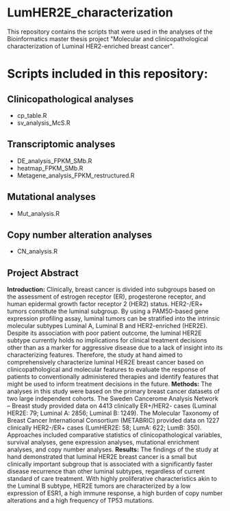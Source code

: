 # LumHER2E_characterization
This repository contains the scripts that were used in the analyses of the Bioinformatics master thesis project "Molecular and clinicopathological characterization of Luminal HER2-enriched breast cancer".

# Scripts included in this repository:
## Clinicopathological analyses
* cp_table.R
* sv_analysis_McS.R
## Transcriptomic analyses
* DE_analysis_FPKM_SMb.R
* heatmap_FPKM_SMb.R
* Metagene_analysis_FPKM_restructured.R
## Mutational analyses
* Mut_analysis.R
## Copy number alteration analyses
* CN_analysis.R

## Project Abstract
**Introduction:** Clinically, breast cancer is divided into subgroups based on the assessment of estrogen receptor (ER), progesterone receptor, and human epidermal growth factor receptor 2 (HER2) status. HER2-/ER+ tumors constitute the luminal subgroup. By using a PAM50-based gene expression profiling assay, luminal tumors can be stratified into the intrinsic molecular subtypes Luminal A, Luminal B and HER2-enriched (HER2E). Despite its association with poor patient outcome, the luminal HER2E subtype currently holds no implications for clinical treatment decisions other than as a marker for aggressive disease due to a lack of insight into its characterizing features. Therefore, the study at hand aimed to comprehensively characterize luminal HER2E breast cancer based on clinicopathological and molecular features to evaluate the response of patients to conventionally administered therapies and identify features that might be used to inform treatment decisions in the future. 
**Methods:** The analyses in this study were based on the primary breast cancer datasets of two large independent cohorts. The Sweden Cancerome Analysis Network – Breast study provided data on 4413 clinically ER+/HER2- cases (Luminal HER2E: 79; Luminal A: 2856; Luminal B: 1249). The Molecular Taxonomy of Breast Cancer International Consortium (METABRIC) provided data on 1227 clinically HER2-/ER+ cases (LumHER2E: 58; LumA: 622; LumB: 350). Approaches included comparative statistics of clinicopathological variables, survival analyses, gene expression analyses, mutational enrichment analyses, and copy number analyses.
**Results:** The findings of the study at hand demonstrated that luminal HER2E breast cancer is a small but clinically important subgroup that is associated with a significantly faster disease recurrence than other luminal subtypes, regardless of current standard of care treatment. With highly proliferative characteristics akin to the Luminal B subtype, HER2E tumors are characterized by a low expression of ESR1, a high immune response, a high burden of copy number alterations and a high frequency of TP53 mutations.




